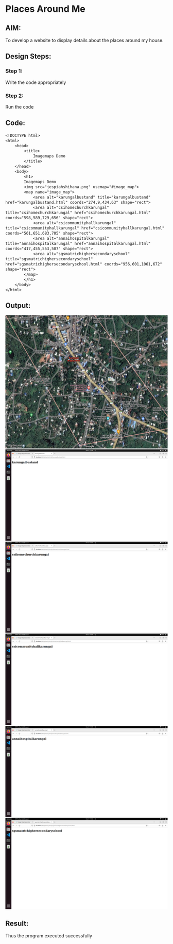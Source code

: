 # Places Around Me
## AIM:
To develop a website to display details about the places around my house.

## Design Steps:

### Step 1:
Write the code appropriately
### Step 2:
Run the code
## Code:
```
<!DOCTYPE html>
<html>
    <head>
        <title>
            Imagemaps Demo
        </title>
    </head>
    <body>
        <h1>
        Imagemaps Demo
        <img src="jespiahshihana.png" usemap="#image_map">
        <map name="image_map">
            <area alt="karungalbustand" title="karungalbustand" href="karungalbustand.html" coords="274,9,434,63" shape="rect">
            <area alt="csihomechurchkarungal" title="csihomechurchkarungal" href="csihomechurchkarungal.html" coords="598,589,729,656" shape="rect">
            <area alt="csicommunityhallkarungal" title="csicommunityhallkarungal" href="csicommunityhallkarungal.html" coords="561,651,683,705" shape="rect">
            <area alt="annaihospitalkarungal" title="annaihospitalkarungal" href="annaihospitalkarungal.html" coords="417,455,553,507" shape="rect">
            <area alt="sgsmatrichighersecondaryschool" title="sgsmatrichighersecondaryschool" href="sgsmatrichighersecondaryschool.html" coords="956,601,1061,672" shape="rect">
        </map>
        </h1>
    </body>
</html>
```
## Output:
![output](./jespiahshihana.png)
![output](./karungalbustand.png)
![output](./csihomechurchkarungak.png)
![output](./csicommunityhallkarungal.png)
![output](./annaihospitalkarungal.png)
![output](./sgsmatrichighersecondaryschool.png)

## Result:
Thus the program executed successfully